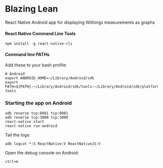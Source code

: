 Blazing Lean
========

React Native Android app for displaying Withings measurements as graphs

#### React Native Command Line Tools
```
npm install -g react-native-cli
```

#### Command line PATHs
Add these to your bash profile:
```
# Android
export ANDROID_HOME=~/Library/Android/sdk
export PATH=${PATH}:~/Library/Android/sdk/tools:~/Library/Android/sdk/platform-tools
```

### Starting the app on Android

```
adb reverse tcp:8081 tcp:8081
adb reverse tcp:3000 tcp:3000
react-native start
react-native run-android
```

Tail the logs:
```
adb logcat *:S ReactNative:V ReactNativeJS:V
```

Open the debug console on Android:
```
ctrl+m
```
